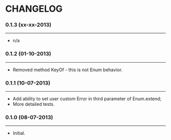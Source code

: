 CHANGELOG
=========

### 0.1.3 (xx-xx-2013)
______________________

 + n/a

### 0.1.2 (01-10-2013)
______________________

 + Removed method KeyOf - this is not Enum behavior.

### 0.1.1 (10-07-2013)
______________________

 + Add ability to set user custom Error in third parameter of Enum.extend;
 + More detailed tests.

### 0.1.0 (08-07-2013)
______________________

 + Initial.